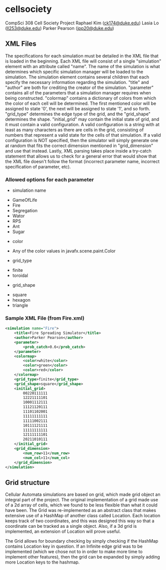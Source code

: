 # cellsociety

CompSci 308 Cell Society Project
Raphael Kim (ck174@duke.edu)
Lasia Lo (ll253@duke.edu)
Parker Pearson (jpp20@duke.edu)



## XML Files

The specifications for each simulation must be detailed in the XML file that is loaded in the beginning.
Each XML file will consist of a single "simulation" element with an attribute called "name".
The name of the simulation is what determines which specific simulation manager will be loaded to the simulation.
The simulation element contains several children that each specify the necessary information regarding the simulation.
"title" and "author" are both for crediting the creator of the simulation. "parameter" contains all of the parameters that
a simulation manager requires when being constructed. "colormap" contains a dictionary of colors from which the color of each cell
will be determined. The first mentioned color will be assigned to state '0', the next will be assigned to state '1', and so forth.
"grid_type" determines the edge type of the grid, and the "grid_shape" determines the shape.
"initial_grid" may contain the initial state of grid, and it must contain a valid configuration. 
A valid configuration is a string with at least as many characters as there are cells in the grid, consisting of 
numbers that represent a valid state for the cells of that simulation. If a valid configuration is NOT specified, 
then the simulator will simply generate one at random that fits the correct dimension mentioned in "grid_dimension" and use that instead.
Lastly, XML parsing takes place inside a try-catch statement that allows us to check for a general error that would show that the XML file 
doesn't follow the format (incorrect parameter name, incorrect specification of parameter, etc).

### Allowed options for each parameter

* simulation name
 - GameOfLife
 - Fire
 - Segregation
 - Wator
 - RPS
 - Ant
 - Sugar
* color
 - Any of the color values in javafx.scene.paint.Color
* grid_type
 - finite
 - toroidal
* grid_shape
 - square
 - hexagon
 - triangle


### Sample XML File (from Fire.xml)

```xml
<simulation name="Fire">
	<title>Fire Spreading Simulator</title>
	<author>Parker Pearson</author>
	<parameter>
		<prob_catch>0.6</prob_catch>
	</parameter>
	<colormap>
		<color>white</color>
		<color>green</color>
		<color>red</color>
	</colormap>
	<grid_type>finite</grid_type>
	<grid_shape>square</grid_shape>
	<initial_grid>
		00220111111
		12221111101
		10001112111
		11121120111
		11101102001
		11111111111
		11111002111
		10111121111
		11111111111
		12111111101
		20211010111
	</initial_grid>
	<grid_dimension>
		<num_row>11</num_row>
		<num_col>11</num_col>
	</grid_dimension>
</simulation>
```

## Grid structure

Cellular Automata simulations are based on grid, which made grid object an integral part of the project. The original implementation of a 
grid made use of a 2d array of cells, which we found to be less flexible than what it could have been. The Grid was re-implemented as an abstract class
that makes extensive use of a HashMap of another class called Location. Each location keeps track of two coordinates, and this was designed this way
so that a coordinate can be tracked as a single object. Also, if a 3d grid is implemented, an extension of Location will prove useful.

The Grid allows for boundary checking by simply checking if the HashMap contains Location key in question. If an Infinite edge grid was to be implemented
(which we chose not to in order to make more time to implement other features), then the grid can be expanded by simply adding more Location keys to the
hashmap. 
